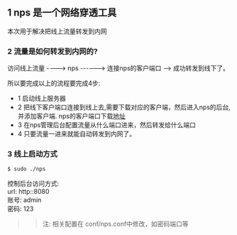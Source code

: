 ## 1 nps 是一个网络穿透工具

本次用于解决把线上流量转发到内网


### 2 流量是如何转发到内网的?
访问线上流量 ---->  nps ------> 连接nps的客户端口 --> 成功转发到线下了。    

所以要完成以上的流程要完成4步:
 * 1 启动线上服务器
 * 2 把线下客户端口连接到线上去,需要下载对应的客户端，然后进入nps的后台,并添加客户端. nps的客户端口下载[地址](https://github.com/ehang-io/nps/releases)
 * 3 在nps管理后台配置流量从什么端口进来，然后转发给什么端口
 * 4 只要流量一进来就能自动转发到内网了。

### 3 线上启动方式

```bash
$ sudo ./nps
```

控制后台访问方式:  
url: http:<ip>:8080  
账号: admin  
密码: 123  

>> 注: 相关配置在 conf/nps.conf中修改，如密码端口等

